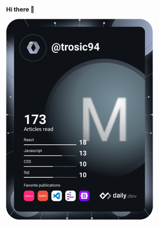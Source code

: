 ### Hi there 👋

<!--
**trosic94/trosic94** is a ✨ _special_ ✨ repository because its `README.md` (this file) appears on your GitHub profile.

Here are some ideas to get you started:

- 🔭 I’m currently working on ...
- 🌱 I’m currently learning ...
- 👯 I’m looking to collaborate on ...
- 🤔 I’m looking for help with ...
- 💬 Ask me about ...
- 📫 How to reach me: ...
- 😄 Pronouns: ...
- ⚡ Fun fact: ...
-->
<img src="https://raw.githubusercontent.com/trosic94/trosic94/db6c660497dc57fd45fa248f95fbccc35cd8eba0/devcard.svg" width="400" alt="Milos Trosic`s Dev Card"/>
